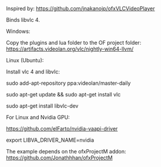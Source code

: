 Inspired by: https://github.com/jnakanojp/ofxVLCVideoPlayer 

Binds libvlc 4. 


Windows:

Copy the plugins and lua folder to the OF project folder:
https://artifacts.videolan.org/vlc/nightly-win64-llvm/


Linux (Ubuntu):

Install vlc 4 and libvlc:

sudo add-apt-repository ppa:videolan/master-daily

sudo apt-get update && sudo apt-get install vlc

sudo apt-get install libvlc-dev


For Linux and Nvidia GPU:

https://github.com/elFarto/nvidia-vaapi-driver

export LIBVA_DRIVER_NAME=nvidia


The example depends on the ofxProjectM addon: https://github.com/Jonathhhan/ofxProjectM
